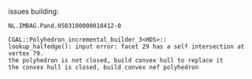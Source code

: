 issues building:

`NL.IMBAG.Pand.0503100000018412-0`

```console
CGAL::Polyhedron_incremental_builder_3<HDS>::
lookup_halfedge(): input error: facet 29 has a self intersection at vertex 79.
the polyhedron is not closed, build convex hull to replace it
the convex hull is closed, build convex nef polyhedron
```